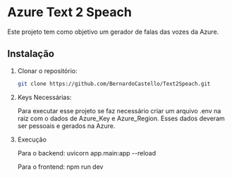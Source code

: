 # Azure Text 2 Speach

Este projeto tem como objetivo um gerador de falas das vozes da Azure.

## Instalação

1. Clonar o repositório:

    ```bash
    git clone https://github.com/BernardoCastello/Text2Speach.git
    ```

2. Keys Necessárias:

    Para executar esse projeto se faz necessário criar um arquivo .env na raiz com o dados de Azure_Key e Azure_Region. Esses dados deveram ser pessoais e gerados na Azure.

3. Execução

    Para o backend: uvicorn app.main:app --reload

    Para o frontend: npm run dev


